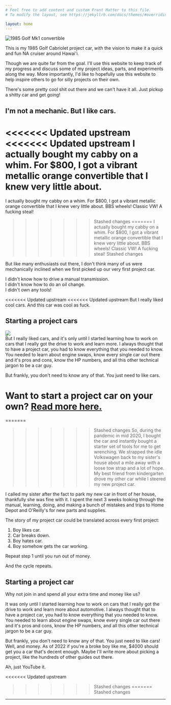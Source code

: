 ```yaml
---
# Feel free to add content and custom Front Matter to this file.
# To modify the layout, see https://jekyllrb.com/docs/themes/#overriding-theme-defaults

layout: home
---
```


![1985 Golf Mk1 convertible](/assets/img/cab.jpg)
<br>

This is my 1985 Golf Cabriolet project car, with the vision to make it a quick and fun NA cruiser around Hawai'i.

Though we are quite far from the goal. I'll use this website to keep track of my progress and discuss some of my project ideas, parts, and experiments along the way. More importantly, I'd like to hopefully use this website to help inspire others to go for silly projects on their own.

There's some pretty cool shit out there and we can't have it all. Just pickup a shitty car and get going!

## I'm not a mechanic. But I like cars.

<<<<<<< Updated upstream
<<<<<<< Updated upstream
I actually bought my cabby on a whim. For $800, I got a vibrant metallic orange convertible that I knew very little about.
=======
I actually bought my cabby on a whim. For $800, I got a vibrant metallic orange convertible that I knew very little about. BBS wheels! Classic VW! A fucking steal!
>>>>>>> Stashed changes
=======
I actually bought my cabby on a whim. For $800, I got a vibrant metallic orange convertible that I knew very little about. BBS wheels! Classic VW! A fucking steal!
>>>>>>> Stashed changes

But like many enthusiasts out there, I don't think many of us were mechanically inclined when we first picked up our very first project car.

I didn't know how to drive a manual transmission. <br>
I didn't know how to do an oil change. <br>
I didn't own any tools!

<<<<<<< Updated upstream
<<<<<<< Updated upstream
But I really liked cool cars. And this car was cool as fuck.

## Starting a project cars
![](/assets/img/face.jpg)<br>
But I really liked cars, and it's only until I started learning how to work on cars that I really got the drive to work and learn more. I always thought that to have a project car, you had to know everything that you needed to know. You needed to learn about engine swaps, know every single car out there and it's pros and cons, know the HP numbers, and all this other technical jargon to be a car guy.

But frankly, you don't need to know any of that. You just need to like cars.

Want to start a project car on your own? [Read more here.](/_posts/2022-01-31-firstprojectcar.md)
=======
=======
>>>>>>> Stashed changes
So, during the pandemic in mid 2020, I bought the car and instantly bought a starter set of tools for me to get wrenching. We strapped the idle Volkswagen back to my sister's house about a mile away with a loose tow strap and a lot of hope. My best friend from kindergarten drove my other car while I steered my new project car.

I called my sister after the fact to park my new car in front of her house, thankfully she was fine with it. I spent the next 3 weeks looking through the manual, learning, doing, and making a bunch of mistakes and trips to Home Depot and O'Reilly's for new parts and supplies.

The story of my project car could be translated across every first project:

1. Boy likes car.
2. Car breaks down.
3. Boy hates car.
4. Boy somehow gets the car working.

Repeat step 1 until you run out of money.

And the cycle repeats.

## Starting a project car

Why not join in and spend all your extra time and money like us?

It was only until I started learning how to work on cars that I really got the drive to work and learn more about automotive. I always thought that to have a project car, you had to know everything that you needed to know. You needed to learn about engine swaps, know every single car out there and it's pros and cons, know the HP numbers, and all this other technical jargon to be a car guy.

But frankly, you don't need to know any of that. You just need to like cars! Well, and money. As of 2022 if you're a broke boy like me, $4000 should get you a car that's decent enough. Maybe I'll write more about picking a project, like the hundreds of other guides out there. 

Ah, just YouTube it.


<!--- Want to start a project car on your own?  [Read more here.](/_posts/2022-01-31-firstprojectcar.md)
-->
<<<<<<< Updated upstream
>>>>>>> Stashed changes
=======
>>>>>>> Stashed changes

<hr>
